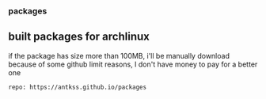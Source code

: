 ### packages
## built packages for archlinux
if the package has size more than 100MB, i'll be manually download because of some github limit reasons, I don't have money to pay for a better one 
```
repo: https://antkss.github.io/packages
```
